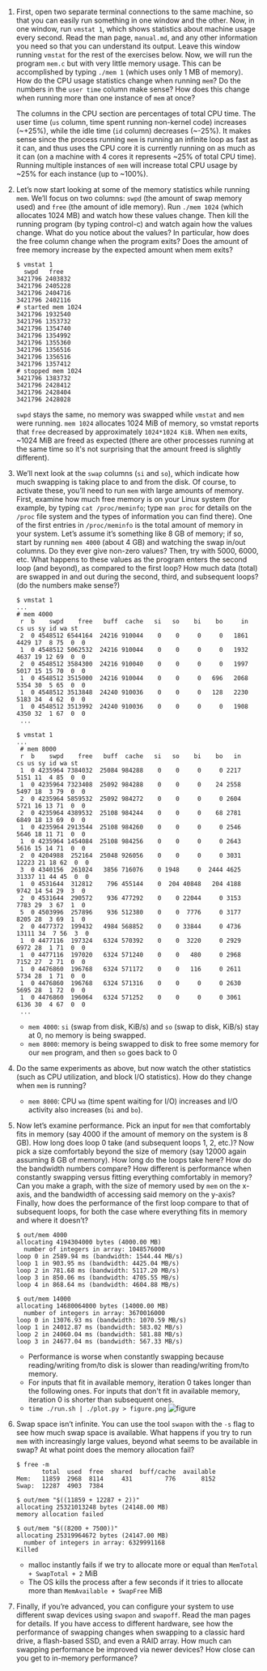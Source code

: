 1. First, open two separate terminal connections to the same machine, so that you can easily run something in one window and the other. Now, in one window, run `vmstat 1`, which shows statistics about machine usage every second. Read the man page, `manual.md`, and any other information you need so that you can understand its output. Leave this window running `vmstat` for the rest of the exercises below. Now, we will run the program `mem.c` but with very little memory usage. This can be accomplished by typing `./mem 1` (which uses only 1 MB of memory). How do the CPU usage statistics change when running `mem`? Do the numbers in the `user time` column make sense? How does this change when running more than one instance of `mem` at once?

    The columns in the CPU section are percentages of total CPU time. The user time (`us` column, time spent running non-kernel code) increases (\~+25%), while the idle time (`id` column) decreases (\~-25%). It makes sense since the process running `mem` is running an infinite loop as fast as it can, and thus uses the CPU core it is currently running on as much as it can (on a machine with 4 cores it represents \~25% of total CPU time). Running multiple instances of `mem` will increase total CPU usage by \~25% for each instance (up to \~100%).

2. Let’s now start looking at some of the memory statistics while running `mem`. We’ll focus on two columns: `swpd` (the amount of swap memory used) and `free` (the amount of idle memory). Run `./mem 1024` (which allocates 1024 MB) and watch how these values change. Then kill the running program (by typing control-c) and watch again how the values change. What do you notice about the values? In particular, how does the free column change when the program exits? Does the amount of free memory increase by the expected amount when mem exits?

    ```
    $ vmstat 1
      swpd   free
    3421796 2403832
    3421796 2405228
    3421796 2404716
    3421796 2402116
    # started mem 1024
    3421796 1932540
    3421796 1353732
    3421796 1354740
    3421796 1354992
    3421796 1355360
    3421796 1356516
    3421796 1356516
    3421796 1357412
    # stopped mem 1024
    3421796 1383732
    3421796 2428412
    3421796 2428404
    3421796 2428028
    ```

    `swpd` stays the same, no memory was swapped while `vmstat` and `mem` were running. `mem 1024` allocates 1024 MiB of memory, so vmstat reports that `free` decreased by approximately `1024*1024 KiB`. When `mem` exits, \~1024 MiB are freed as expected (there are other processes running at the same time so it's not surprising that the amount freed is slightly different).

3. We’ll next look at the `swap` columns (`si` and `so`), which indicate how much swapping is taking place to and from the disk. Of course, to activate these, you’ll need to run `mem` with large amounts of memory. First, examine how much free memory is on your Linux system (for example, by typing `cat /proc/meminfo`; type `man proc` for details on the `/proc` file system and the types of information you can find there). One of the first entries in `/proc/meminfo` is the total amount of memory in your system. Let’s assume it’s something like 8 GB of memory; if so, start by running `mem 4000` (about 4 GB) and watching the swap in/out columns. Do they ever give non-zero values? Then, try with 5000, 6000, etc. What happens to these values as the program enters the second loop (and beyond), as compared to the first loop? How much data (total) are swapped in and out during the second, third, and subsequent loops? (do the numbers make sense?)

    ```
    $ vmstat 1
    ...
    # mem 4000
     r  b    swpd    free   buff  cache   si   so    bi    bo     in    cs us sy id wa st
     2  0 4548512 6544164  24216 910044    0    0     0     0   1861  4429 17  8 75  0  0
     1  0 4548512 5062532  24216 910044    0    0     0     0   1932  4637 19 12 69  0  0
     2  0 4548512 3584300  24216 910040    0    0     0     0   1997  5017 15 15 70  0  0
     1  0 4548512 3515000  24216 910044    0    0     0   696   2068  5354 30  5 65  0  0
     1  0 4548512 3513848  24240 910036    0    0     0   128   2230  5183 34  4 62  0  0
     1  0 4548512 3513992  24240 910036    0    0     0     0   1908  4350 32  1 67  0  0
     ...

    $ vmstat 1
    ...
     # mem 8000
     r  b    swpd    free   buff  cache   si   so    bi    bo   in    cs us sy id wa st
     1  0 4235964 7384032  25084 984288    0    0     0     0 2217  5151 11  4 85  0  0
     1  0 4235964 7323408  25092 984288    0    0     0    24 2558  5497 18  3 79  0  0
     2  0 4235964 5859532  25092 984272    0    0     0     0 2604  5721 16 13 71  0  0
     2  0 4235964 4389532  25108 984244    0    0     0    68 2781  6849 18 13 69  0  0
     1  0 4235964 2913544  25108 984260    0    0     0     0 2546  5646 18 11 71  0  0
     1  0 4235964 1454084  25108 984256    0    0     0     0 2643  5616 15 14 71  0  0
     2  0 4204988  252164  25048 926056    0    0     0     0 3031 12223 21 18 62  0  0
     3  0 4340156  261024   3856 716076    0 1948     0  2444 4625 31337 11 44 45  0  0
     1  0 4531644  312812    796 455144    0  204 40848   204 4188  9742 14 54 29  3  0
     2  0 4531644  290572    936 477292    0    0 22044     0 3153  7783 29  3 67  1  0
     5  0 4503996  257896    936 512380    0    0  7776     0 3177  8205 28  3 69  1  0
     2  0 4477372  199432   4984 568852    0    0 33844     0 4736 13111 34  7 56  3  0
     1  0 4477116  197324   6324 570392    0    0  3220     0 2929  6972 28  1 71  0  0
     1  0 4477116  197020   6324 571240    0    0   480     0 2968  7152 27  2 71  0  0
     1  0 4476860  196768   6324 571172    0    0   116     0 2611  5734 28  1 71  0  0
     1  0 4476860  196768   6324 571316    0    0     0     0 2630  5695 28  1 72  0  0
     1  0 4476860  196064   6324 571252    0    0     0     0 3061  6136 30  4 67  0  0
     ...
     ```

    * `mem 4000`: `si` (swap from disk, KiB/s) and `so` (swap to disk, KiB/s) stay at 0, no memory is being swapped.
    * `mem 8000`: memory is being swapped to disk to free some memory for our `mem` program, and then `so` goes back to 0

4. Do the same experiments as above, but now watch the other statistics (such as CPU utilization, and block I/O statistics). How do they change when `mem` is running?

    * `mem 8000`: CPU `wa` (time spent waiting for I/O) increases and I/O activity also increases (`bi` and `bo`).

5. Now let’s examine performance. Pick an input for `mem` that comfortably fits in memory (say 4000 if the amount of memory on the system is 8 GB). How long does loop 0 take (and subsequent loops 1, 2, etc.)? Now pick a size comfortably beyond the size of memory (say 12000 again assuming 8 GB of memory). How long do the loops take here? How do the bandwidth numbers compare? How different is performance when constantly swapping versus fitting everything comfortably in memory? Can you make a graph, with the size of memory used by `mem` on the x-axis, and the bandwidth of accessing said memory on the y-axis? Finally, how does the performance of the first loop compare to that of subsequent loops, for both the case where everything fits in memory and where it doesn’t?

    ```
    $ out/mem 4000
    allocating 4194304000 bytes (4000.00 MB)
      number of integers in array: 1048576000
    loop 0 in 2589.94 ms (bandwidth: 1544.44 MB/s)
    loop 1 in 903.95 ms (bandwidth: 4425.04 MB/s)
    loop 2 in 781.68 ms (bandwidth: 5117.20 MB/s)
    loop 3 in 850.06 ms (bandwidth: 4705.55 MB/s)
    loop 4 in 868.64 ms (bandwidth: 4604.88 MB/s)

    $ out/mem 14000
    allocating 14680064000 bytes (14000.00 MB)
      number of integers in array: 3670016000
    loop 0 in 13076.93 ms (bandwidth: 1070.59 MB/s)
    loop 1 in 24012.87 ms (bandwidth: 583.02 MB/s)
    loop 2 in 24060.04 ms (bandwidth: 581.88 MB/s)
    loop 3 in 24677.04 ms (bandwidth: 567.33 MB/s)
    ```

    * Performance is worse when constantly swapping because reading/writing from/to disk is slower than reading/writing from/to memory.
    * For inputs that fit in available memory, iteration 0 takes longer than the following ones. For inputs that don't fit in available memory, iteration 0 is shorter than subsequent ones.
    * `time ./run.sh | ./plot.py > figure.png`
    ![figure](figure.png)

6. Swap space isn’t infinite. You can use the tool `swapon` with the `-s` flag to see how much swap space is available. What happens if you try to run `mem` with increasingly large values, beyond what seems to be available in swap? At what point does the memory allocation fail?

    ```
    $ free -m
           total  used  free  shared  buff/cache  available
    Mem:   11859  2968  8114     431         776       8152
    Swap:  12287  4903  7384

    $ out/mem "$((11859 + 12287 + 2))"
    allocating 25321013248 bytes (24148.00 MB)
    memory allocation failed

    $ out/mem "$((8200 + 7500))"
    allocating 25319964672 bytes (24147.00 MB)
      number of integers in array: 6329991168
    Killed
    ```

    * malloc instantly fails if we try to allocate more or equal than `MemTotal + SwapTotal + 2` MiB
    * The OS kills the process after a few seconds if it tries to allocate more than `MemAvailable + SwapFree` MiB

7. Finally, if you’re advanced, you can configure your system to use different swap devices using `swapon` and `swapoff`. Read the man pages for details. If you have access to different hardware, see how the performance of swapping changes when swapping to a classic hard drive, a flash-based SSD, and even a RAID array. How much can swapping performance be improved via newer devices? How close can you get to in-memory performance?

